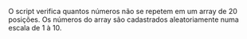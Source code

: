 O script verifica quantos números não se repetem em um array de 20 posições. Os números do array são cadastrados aleatoriamente numa escala de 1 à 10.
